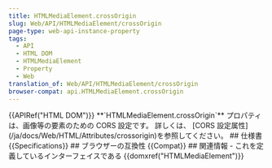```yaml
---
title: HTMLMediaElement.crossOrigin
slug: Web/API/HTMLMediaElement/crossOrigin
page-type: web-api-instance-property
tags:
  - API
  - HTML DOM
  - HTMLMediaElement
  - Property
  - Web
translation_of: Web/API/HTMLMediaElement/crossOrigin
browser-compat: api.HTMLMediaElement.crossOrigin
---
```

{{APIRef("HTML DOM")}}
\*\*\`HTMLMediaElement.crossOrigin\`\*\* プロパティは、画像等の要素のための CORS 設定です。 詳しくは、 \[CORS 設定属性]\(/ja/docs/Web/HTML/Attributes/crossorigin)を参照してください。
\## 仕様書
{{Specifications}}
\## ブラウザーの互換性
{{Compat}}
\## 関連情報
\- これを定義しているインターフェイスである {{domxref("HTMLMediaElement")}}
